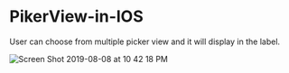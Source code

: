 # PikerView-in-IOS 
User can choose from multiple picker view and it will display in the label.

![Screen Shot 2019-08-08 at 10 42 18 PM](https://user-images.githubusercontent.com/52737328/62729094-4e834b00-ba2e-11e9-837f-f79f0aa4447b.png)
